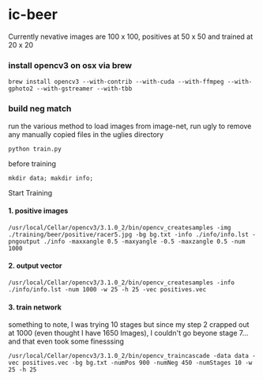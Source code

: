 # ic-beer
Currently nevative images are 100 x 100, positives at 50 x 50 and trained at 20 x 20
### install opencv3 on osx via brew
```
brew install opencv3 --with-contrib --with-cuda --with-ffmpeg --with-gphoto2 --with-gstreamer --with-tbb
```
### build neg match
run the various method to load images from image-net, run ugly to remove any manually copied files in the uglies directory
```
python train.py
```
before training
```
mkdir data; makdir info;
```


Start Training
#### 1. positive images
```
/usr/local/Cellar/opencv3/3.1.0_2/bin/opencv_createsamples -img ./training/beer/positive/racer5.jpg -bg bg.txt -info ./info/info.lst -pngoutput ./info -maxxangle 0.5 -maxyangle -0.5 -maxzangle 0.5 -num 1000
```

#### 2. output vector
```
/usr/local/Cellar/opencv3/3.1.0_2/bin/opencv_createsamples -info ./info/info.lst -num 1000 -w 25 -h 25 -vec positives.vec 
```

#### 3. train network
something to note, I was trying 10 stages but since my step 2 crapped out at 1000 (even thought I have 1650 Images), I couldn't go beyone stage 7... and that even took some finesssing 
```
/usr/local/Cellar/opencv3/3.1.0_2/bin/opencv_traincascade -data data -vec positives.vec -bg bg.txt -numPos 900 -numNeg 450 -numStages 10 -w 25 -h 25
```